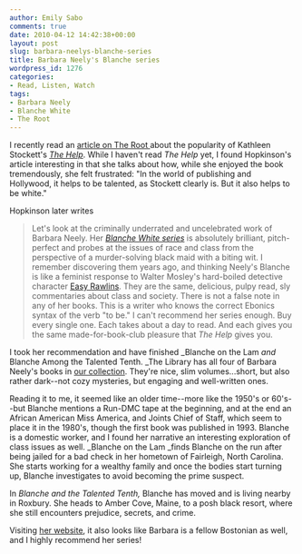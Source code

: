 ```yaml
---
author: Emily Sabo
comments: true
date: 2010-04-12 14:42:38+00:00
layout: post
slug: barbara-neelys-blanche-series
title: Barbara Neely's Blanche series
wordpress_id: 1276
categories:
- Read, Listen, Watch
tags:
- Barbara Neely
- Blanche White
- The Root
---
```


I recently read an [article on The Root ](http://www.theroot.com/views/it-helps-be-white)about the popularity of Kathleen Stockett's _[The Help](http://nucat.lib.neu.edu/search~S13?/tthe+help/thelp/1%2C401%2C519%2CE/frameset&FF=thelp&3%2C%2C3/indexsort=-)_. While I haven't read _The Help_ yet, I found Hopkinson's  article interesting in that she talks about how, while she enjoyed the book tremendously, she felt frustrated: "In the world of publishing and Hollywood, it helps to be talented, as Stockett clearly is. But it also helps to be white."

Hopkinson later writes


> Let's look at the criminally underrated and uncelebrated work of Barbara Neely. Her _[Blanche White series](http://www.blanchewhite.com/)_ is absolutely brilliant, pitch-perfect and probes at the issues of race and class from the perspective of a murder-solving black maid with a biting wit. I remember discovering them years ago, and thinking Neely's Blanche is like a feminist response to Walter Mosley's hard-boiled detective character [Easy Rawlins](http://authors.aalbc.com/easy.htm). They are the same, delicious, pulpy read, sly commentaries about class and society. There is not a false note in any of her books. This is a writer who knows the correct Ebonics syntax of the verb "to be." I can't recommend her series enough. Buy every single one. Each takes about a day to read. And each gives you the same made-for-book-club pleasure that _The Help_ gives you.


I took her recommendation and have finished _Blanche on the Lam _and_ Blanche Among the Talented Tenth. _The Library has all four of Barbara Neely's books in [our collection](http://nucat.lib.neu.edu/search~S13?/aNeely,+Barbara./aneely+barbara/-3%2C-1%2C0%2CE/2exact&FF=aneely+barbara&1%2C6%2C). They're nice, slim volumes...short, but also rather dark--not cozy mysteries, but engaging and well-written ones.

Reading it to me, it seemed like an older time--more like the 1950's or 60's--but Blanche mentions a Run-DMC tape at the beginning, and at the end an African American Miss America, and Joints Chief of Staff, which seem to place it in the 1980's, though the first book was published in 1993. Blanche is a domestic worker, and I found her narrative an interesting exploration of class issues as well. _Blanche on the Lam _finds Blanche on the run after being jailed for a bad check in her hometown of Fairleigh, North Carolina. She starts working for a wealthy family and once the bodies start turning up, Blanche investigates to avoid becoming the prime suspect.

In _Blanche and the Talented Tenth,_ Blanche has moved and is living nearby in Roxbury. She heads to Amber Cove, Maine, to a posh black resort, where she still encounters prejudice, secrets, and crime.

Visiting [her website](http://www.blanchewhite.com/), it also looks like Barbara is a fellow Bostonian as well, and I highly recommend her series!
